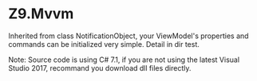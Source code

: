 # Z9.Mvvm
Inherited from class NotificationObject, your ViewModel's properties and commands can be initialized very simple. Detail in dir test.

Note: Source code is using C# 7.1, if you are not using the latest Visual Studio 2017, recommand you download dll files directly.
